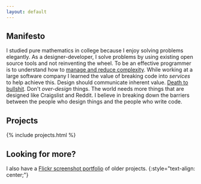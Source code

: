 ```yaml
---
layout: default
---
```


## Manifesto

I studied pure mathematics in college because I enjoy solving problems
elegantly. As a designer-developer, I solve problems by using existing open
source tools and not reinventing the wheel. To be an effective programmer is to
understand how to [manage and reduce complexity][3]. While working at a large
software company I learned the value of breaking code into *services* to help
achieve this. Design should communicate inherent value. [Death to bullshit][1].
Don't *over-design*  things. The world needs more things that are designed like
Craigslist and Reddit. I believe in breaking down the barriers between the
people who design things and the people who write code.

## Projects

{% include projects.html %}

## Looking for more?

I also have a [Flickr screenshot portfolio][2] of older projects.
{:style="text-align: center;"}

[1]: http://www.slideshare.net/bradfrostweb/death-to-bullshit
[2]: https://www.flickr.com/photos/benjamin_knight/sets
[3]: https://twitter.com/soopa/status/403209186273923072
